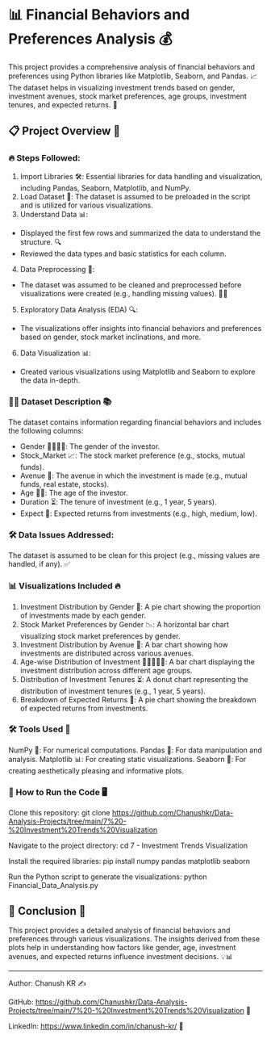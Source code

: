 # 📊 Financial Behaviors and Preferences Analysis 💰

This project provides a comprehensive analysis of financial behaviors and preferences using Python libraries like Matplotlib, Seaborn, and Pandas. 📈 The dataset helps in visualizing investment trends based on gender, investment avenues, stock market preferences, age groups, investment tenures, and expected returns. 🎯

## 📋 Project Overview 🧐

### 🔥 Steps Followed:
1. Import Libraries 🛠️: Essential libraries for data handling and visualization, including Pandas, Seaborn, Matplotlib, and NumPy.
2. Load Dataset 📂: The dataset is assumed to be preloaded in the script and is utilized for various visualizations.
3. Understand Data 📊:
- Displayed the first few rows and summarized the data to understand the structure. 🔍
- Reviewed the data types and basic statistics for each column.
4. Data Preprocessing 🧹:
- The dataset was assumed to be cleaned and preprocessed before visualizations were created (e.g., handling missing values). 🧑‍💻
5. Exploratory Data Analysis (EDA) 🔍:
- The visualizations offer insights into financial behaviors and preferences based on gender, stock market inclinations, and more.
6. Data Visualization 📊:
- Created various visualizations using Matplotlib and Seaborn to explore the data in-depth.

### 🧑‍💼 Dataset Description 📚
The dataset contains information regarding financial behaviors and includes the following columns:

- Gender 👩‍🦰👨‍🦱: The gender of the investor.
- Stock_Market 📈: The stock market preference (e.g., stocks, mutual funds).
- Avenue 🏦: The avenue in which the investment is made (e.g., mutual funds, real estate, stocks).
- Age 🧓👶: The age of the investor.
- Duration ⏳: The tenure of investment (e.g., 1 year, 5 years).
- Expect 💭: Expected returns from investments (e.g., high, medium, low).

### 🛠️ Data Issues Addressed:
The dataset is assumed to be clean for this project (e.g., missing values are handled, if any). ✅

### 📊 Visualizations Included 🔥
1. Investment Distribution by Gender 🍰: A pie chart showing the proportion of investments made by each gender.
2. Stock Market Preferences by Gender 📉: A horizontal bar chart visualizing stock market preferences by gender.
3. Investment Distribution by Avenue 🏢: A bar chart showing how investments are distributed across various avenues.
4. Age-wise Distribution of Investment 👵👩‍🦳👨‍🦳: A bar chart displaying the investment distribution across different age groups.
5. Distribution of Investment Tenures ⏳: A donut chart representing the distribution of investment tenures (e.g., 1 year, 5 years).
6. Breakdown of Expected Returns 💸: A pie chart showing the breakdown of expected returns from investments.

### 🛠️ Tools Used 🔧
NumPy 🔢: For numerical computations.
Pandas 🐼: For data manipulation and analysis.
Matplotlib 📊: For creating static visualizations.
Seaborn 🦢: For creating aesthetically pleasing and informative plots.

### 🚀 How to Run the Code 🖥️
Clone this repository:
git clone https://github.com/Chanushkr/Data-Analysis-Projects/tree/main/7%20-%20Investment%20Trends%20Visualization

Navigate to the project directory:
cd 7 - Investment Trends Visualization

Install the required libraries:
pip install numpy pandas matplotlib seaborn

Run the Python script to generate the visualizations:
python Financial_Data_Analysis.py

## 🔑 Conclusion 🎯
This project provides a detailed analysis of financial behaviors and preferences through various visualizations. The insights derived from these plots help in understanding how factors like gender, age, investment avenues, and expected returns influence investment decisions. 💡📊


---
Author: Chanush KR ✍️

GitHub: https://github.com/Chanushkr/Data-Analysis-Projects/tree/main/7%20-%20Investment%20Trends%20Visualization 🔗

LinkedIn: https://www.linkedin.com/in/chanush-kr/ 🔗
